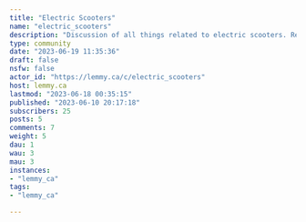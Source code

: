 ```yaml
---
title: "Electric Scooters" 
name: "electric_scooters"
description: "Discussion of all things related to electric scooters. Reviews, tips, mods, brands, shops, safety gear, local laws, and everything else related to electric scooters can be discussed here.Rules:- No hate speech, racism, bigotry, sexism, homophobia, etc- No NSFW- No spam and no ads- No AI generated content, posts, or comments- Be respectful- Wear a helmet! No advocating riding without helmet and other appropriate safety gear.Similar useful community:micromobilityAll things micromobility (ebikes, longboards, micromobility, etc):Full URL (search in your instance to get your local URL):https://lemmy.world/c/micromobilityLocal URL:/c/micromobility@lemmy.world"
type: community
date: "2023-06-19 11:35:36"
draft: false
nsfw: false
actor_id: "https://lemmy.ca/c/electric_scooters"
host: lemmy.ca
lastmod: "2023-06-18 00:35:15"
published: "2023-06-10 20:17:18"
subscribers: 25
posts: 5
comments: 7
weight: 5
dau: 1
wau: 3
mau: 3
instances:
- "lemmy_ca"
tags: 
- "lemmy_ca"

---
```

